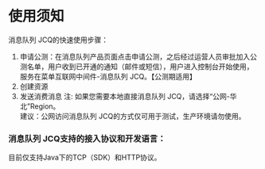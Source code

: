 # 使用须知
消息队列 JCQ的快速使用步骤：

1. 申请公测：在消息队列产品页面点击申请公测，之后经过运营人员审批加入公测名单，用户收到已开通的通知（邮件或短信），用户进入控制台开始使用，服务在菜单互联网中间件-消息队列 JCQ。【公测期适用】
2. 创建资源
3. 发送消费消息
 注: 如果您需要本地直接消息队列 JCQ，请选择“公网-华北”Region。</br>
 建议：公网访问消息队列 JCQ的方式仅可用于测试，生产环境请勿使用。


### 消息队列 JCQ支持的接入协议和开发语言：
目前仅支持Java下的TCP（SDK）和HTTP协议。

